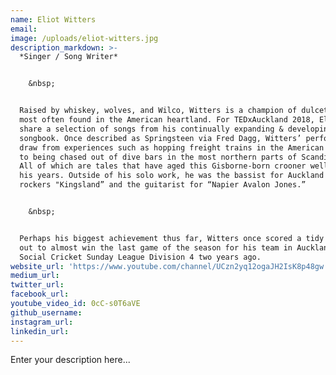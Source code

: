 ```yaml
---
name: Eliot Witters
email:
image: /uploads/eliot-witters.jpg
description_markdown: >-
  *Singer / Song Writer*


    &nbsp;


  Raised by whiskey, wolves, and Wilco, Witters is a champion of dulcet tones
  most often found in the American heartland. For TEDxAuckland 2018, Eliot will
  share a selection of songs from his continually expanding & developing
  songbook. Once described as Springsteen via Fred Dagg, Witters’ performances
  draw from experiences such as hopping freight trains in the American Midwest,
  to being chased out of dive bars in the most northern parts of Scandinavia.
  All of which are tales that have aged this Gisborne-born crooner well beyond
  his years. Outside of his solo work, he was the bassist for Auckland barroom
  rockers "Kingsland” and the guitarist for “Napier Avalon Jones.”


    &nbsp;


  Perhaps his biggest achievement thus far, Witters once scored a tidy 22\* not
  out to almost win the last game of the season for his team in Auckland’s
  Social Cricket Sunday League Division 4 two years ago.
website_url: 'https://www.youtube.com/channel/UCzn2yq12ogaJH2IsK8p48gw'
medium_url:
twitter_url:
facebook_url:
youtube_video_id: 0cC-s0T6aVE
github_username:
instagram_url:
linkedin_url:
---
```


Enter your description here...
